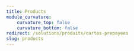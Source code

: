 ```yaml
---
title: Products
module_curvature:
    curvature_top: false
    curvature_bottom: false
redirect: /solutions/produits/cartes-prepayees
slug: products
---
```


